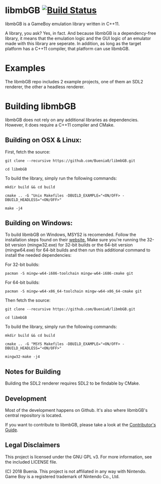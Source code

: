 # libmbGB [![Build Status](https://travis-ci.org/Buenia0/libmbGB.svg?branch=master)](https://travis-ci.org/Buenia0/libmbGB)

libmbGB is a GameBoy emulation library written in C++11.

A library, you ask? Yes, in fact. And because libmbGB is a dependency-free library, it means that the emulation logic and the GUI logic of an emulator made with this library are seperate. In addition, as long as the target platform has a C++11 compiler, that platform can use libmbGB.

# Examples

The libmbGB repo includes 2 example projects, one of them an SDL2 renderer, the other a headless renderer.

# Building libmbGB

libmbGB does not rely on any additional libraries as dependencies. However, it does require a C++11 compiler and CMake. 

## Building on OSX & Linux:

First, fetch the source:

`git clone --recursive https://github.com/Buenia0/libmbGB.git`

`cd libmbGB`


To build the library, simply run the following commands:

`mkdir build && cd build`

`cmake .. -G "Unix Makefiles -DBUILD_EXAMPLE="<ON/OFF> -DBUILD_HEADLESS="<ON/OFF>"`

`make -j4`


## Building on Windows:

To build libmbGB on Windows, MSYS2 is recomended. Follow the installation steps found on their [website.](http://www.msys2.org/)
Make sure you're running the 32-bit version (mingw32.exe) for 32-bit builds or the 64-bit version (mingw64.exe) for 64-bit builds and then run this additional command to install the needed dependencies:

For 32-bit builds:

`pacman -S mingw-w64-i686-toolchain mingw-w64-i686-cmake git`


For 64-bit builds:

`pacman -S mingw-w64-x86_64-toolchain mingw-w64-x86_64-cmake git`


Then fetch the source:

`git clone --recursive https://github.com/Buenia0/libmbGB.git`

`cd libmbGB`


To build the library, simply run the following commands:

`mkdir build && cd build`

`cmake .. -G "MSYS Makefiles -DBUILD_EXAMPLE="<ON/OFF> -DBUILD_HEADLESS="<ON/OFF>"`

`mingw32-make -j4`


## Notes for Building

Building the SDL2 renderer requires SDL2 to be findable by CMake.

## Development

Most of the development happens on Github. It's also where libmbGB's central repository is located.

If you want to contribute to libmbGB, please take a look at the [Contributor's Guide](https://github.com/Buenia0/libmbGB/blob/master/CONTRIBUTING.md).

## Legal Disclaimers

This project is licensed under the GNU GPL v3. For more information, see the included LICENSE file.

(C) 2018 Buenia. This project is not affiliated in any way with Nintendo. Game Boy is a registered trademark of Nintendo Co., Ltd.






